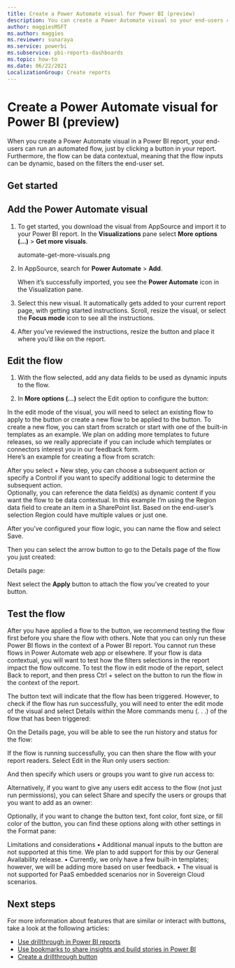 ```yaml
---
title: Create a Power Automate visual for Power BI (preview)
description: You can create a Power Automate visual so your end-users can run an automated flow all within a Power BI report.
author: maggiesMSFT
ms.author: maggies
ms.reviewer: sunaraya
ms.service: powerbi
ms.subservice: pbi-reports-dashboards
ms.topic: how-to
ms.date: 06/22/2021
LocalizationGroup: Create reports
---
```

# Create a Power Automate visual for Power BI (preview)

When you create a Power Automate visual in a Power BI report, your end-users can run an automated flow, just by clicking a button in your report. Furthermore, the flow can be data contextual, meaning that the flow inputs can be dynamic, based on the filters the end-user set. 

## Get started

## Add the Power Automate visual

1. To get started, you download the visual from AppSource and import it to your Power BI report. In the **Visualizations** pane select **More options (...)** > **Get more visuals**.

    automate-get-more-visuals.png

2. In AppSource, search for **Power Automate** > **Add**.

    When it’s successfully imported, you see the **Power Automate** icon in the Visualization pane. 

3. Select this new visual. It automatically gets added to your current report page, with getting started instructions. Scroll, resize the visual, or select the **Focus mode** icon to see all the instructions.
 
4. After you’ve reviewed the instructions, resize the button and place it where you’d like on the report. 

## Edit the flow

1. With the flow selected, add any data fields to be used as dynamic inputs to the flow.
 
1. In **More options (...)** select the Edit option   to configure the button:
 
In the edit mode of the visual, you will need to select an existing flow to apply to the button or create a new flow to be applied to the button. 
 To create a new flow, you can start from scratch   or start with one of the built-in templates as an example. We plan on adding more templates to future releases, so we really appreciate if you can include which templates or connectors interest you in our feedback form.  
Here’s an example for creating a flow from scratch: 
 
After you select + New step, you can choose a subsequent action or specify a Control if you want to specify additional logic to determine the subsequent action.  
Optionally, you can reference the data field(s) as dynamic content if you want the flow to be data contextual. In this example I’m using the Region data field to create an item in a SharePoint list. Based on the end-user’s selection Region could have multiple values or just one.
 
After you’ve configured your flow logic, you can name the flow and select Save. 
 
Then you can select the arrow button to go to the Details page of the flow you just created:
 
Details page: 
 
Next select the **Apply** button    to attach the flow you’ve created to your button. 

## Test the flow

After you have applied a flow to the button, we recommend testing the flow first before you share the flow with others. Note that you can only run these Power BI flows in the context of a Power BI report. You cannot run these flows in Power Automate web app or elsewhere.
If your flow is data contextual, you will want to test how the filters selections in the report impact the flow outcome.
To test the flow in edit mode of the report, select Back to report, and then press Ctrl + select on the button to run the flow in the context of the report. 
 
The button text will indicate that the flow has been triggered. However, to check if the flow has run successfully, you will need to enter the edit mode of the visual and select Details within the More commands menu (. . .) of the flow that has been triggered:
 
On the Details page, you will be able to see the run history and status for the flow: 
 
If the flow is running successfully, you can then share the flow with your report readers. Select Edit in the Run only users section:
  
And then specify which users or groups you want to give run access to: 
 

Alternatively, if you want to give any users edit access to the flow (not just run permissions), you can select Share and specify the users or groups that you want to add as an owner:
 

Optionally, if you want to change the button text, font color, font size, or fill color of the button, you can find these options along with other settings in the Format pane: 
 
 Limitations and considerations
•	Additional manual inputs to the button are not supported at this time. We plan to add support for this by our General Availability release.
•	Currently, we only have a few built-in templates; however, we will be adding more based on user feedback.
•	The visual is not supported for PaaS embedded scenarios nor in Sovereign Cloud scenarios. 


## Next steps
For more information about features that are similar or interact with buttons, take a look at the following articles:

* [Use drillthrough in Power BI reports](desktop-drillthrough.md)
* [Use bookmarks to share insights and build stories in Power BI](desktop-bookmarks.md)
* [Create a drillthrough button](desktop-drill-through-buttons.md)

